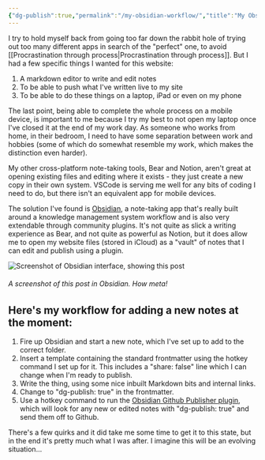 ```yaml
---
{"dg-publish":true,"permalink":"/my-obsidian-workflow/","title":"My Obsidian workflow","tags":["systems"],"updated":"12 December, 2022"}
---
```



I try to hold myself back from going too far down the rabbit hole of trying out too many different apps in search of the "perfect" one, to avoid [[Procrastination through process\|Procrastination through process]]. But I had a few specific things I wanted for this website: 

1. A markdown editor to write and edit notes
2. To be able to push what I've written live to my site
3. To be able to do these things on a laptop, iPad or even on my phone

The last point, being able to complete the whole process on a mobile device, is important to me because I try my best to not open my laptop once I've closed it at the end of my work day. As someone who works from home, in their bedroom, I need to have some separation between work and hobbies (some of which do somewhat resemble my work, which makes the distinction even harder). 

My other cross-platform note-taking tools, Bear and Notion, aren't great at opening existing files and editing where it exists - they just create a new copy in their own system. VSCode is serving me well for any bits of coding I need to do, but there isn't an equivalent app for mobile devices.

The solution I've found is [Obsidian](https://obsidian.md/), a note-taking app that's really built around a knowledge management system workflow and is also very extendable through community plugins. It's not quite as slick a writing experience as Bear, and not quite as powerful as Notion, but it does allow me to open my website files (stored in iCloud) as a "vault" of notes that I can edit and publish using a plugin.

![Screenshot of Obsidian interface, showing this post](/img/user/assets/screenshot-of-obsidian.png)
###### A screenshot of this post in Obsidian. How meta!

## Here's my workflow for adding a new notes at the moment:

1. Fire up Obsidian and start a new note, which I've set up to add to the correct folder.
2. Insert a template containing the standard frontmatter using the hotkey command I set up for it. This includes a "share: false" line which I can change when I'm ready to publish.
3. Write the thing, using some nice inbuilt Markdown bits and internal links.
4. Change to "dg-publish: true" in the frontmatter.
5. Use a hotkey command to run the [Obsidian Github Publisher plugin](https://github.com/ObsidianPublisher/obsidian-github-publisher), which will look for any new or edited notes with  "dg-publish: true" and send them off to Github.

There's a few quirks and it did take me some time to get it to this state, but in the end it's pretty much what I was after. I imagine this will be an evolving situation...
